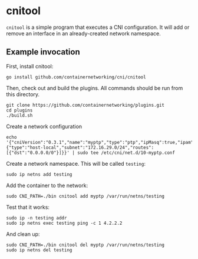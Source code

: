 # cnitool

`cnitool` is a simple program that executes a CNI configuration. It will
add or remove an interface in an already-created network namespace.

## Example invocation
First, install cnitool:

```
go install github.com/containernetworking/cni/cnitool
```

Then, check out and build the plugins. All commands should be run from this directory.
```
git clone https://github.com/containernetworking/plugins.git
cd plugins
./build.sh
```

Create a network configuration
```
echo '{"cniVersion":"0.3.1","name":"myptp","type":"ptp","ipMasq":true,"ipam":{"type":"host-local","subnet":"172.16.29.0/24","routes":[{"dst":"0.0.0.0/0"}]}}' | sudo tee /etc/cni/net.d/10-myptp.conf
```

Create a network namespace. This will be called `testing`:

```
sudo ip netns add testing
```

Add the container to the network:
```
sudo CNI_PATH=./bin cnitool add myptp /var/run/netns/testing
```

Test that it works:
```
sudo ip -n testing addr
sudo ip netns exec testing ping -c 1 4.2.2.2
```

And clean up:
```
sudo CNI_PATH=./bin cnitool del myptp /var/run/netns/testing
sudo ip netns del testing
```

